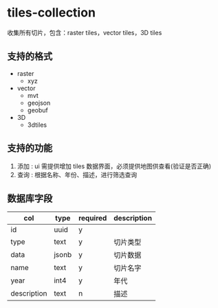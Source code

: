 # tiles-collection

收集所有切片，包含：raster tiles，vector tiles，3D tiles

## 支持的格式

- raster
  - xyz
- vector
  - mvt
  - geojson
  - geobuf
- 3D
  - 3dtiles

## 支持的功能

1. 添加 : ui 需提供增加 tiles 数据界面，必须提供地图供查看(验证是否正确)
1. 查询 : 根据名称、年份、描述，进行筛选查询

## 数据库字段

| col         | type  | required | description |
| ----------- | ----- | -------- | ----------- |
| id          | uuid  | y        |             |
| type        | text  | y        | 切片类型    |
| data        | jsonb | y        | 切片数据    |
| name        | text  | y        | 切片名字    |
| year        | int4  | y        | 年代        |
| description | text  | n        | 描述        |
